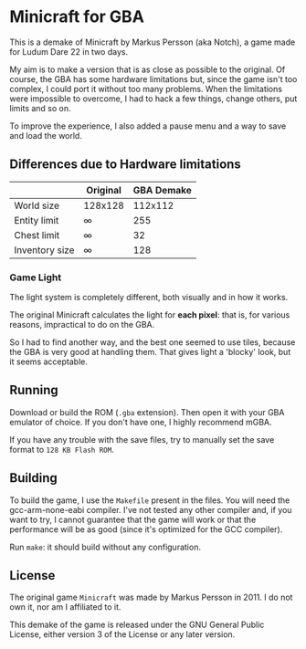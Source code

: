 # Minicraft for GBA

This is a demake of Minicraft by Markus Persson (aka Notch), a game made for
Ludum Dare 22 in two days.

My aim is to make a version that is as close as possible to the original.
Of course, the GBA has some hardware limitations but, since the game isn't too
complex, I could port it without too many problems.
When the limitations were impossible to overcome, I had to hack a few things,
change others, put limits and so on.

To improve the experience, I also added a pause menu and a way to save and load
the world.

## Differences due to Hardware limitations
|                | Original | GBA Demake |
| -------------- | -------- | ---------- |
| World size     | 128x128  | 112x112    |
| Entity limit   | ∞        | 255        |
| Chest limit    | ∞        | 32         |
| Inventory size | ∞        | 128        |

### Game Light
The light system is completely different, both visually and in how it works.

The original Minicraft calculates the light for **each pixel**: that is, for
various reasons, impractical to do on the GBA.

So I had to find another way, and the best one seemed to use tiles, because the
GBA is very good at handling them. That gives light a 'blocky' look, but it
seems acceptable.

## Running
Download or build the ROM (`.gba` extension). Then open it with your GBA
emulator of choice. If you don't have one, I highly recommend mGBA.

If you have any trouble with the save files, try to manually set the save format
to `128 KB Flash ROM`.

## Building
To build the game, I use the `Makefile` present in the files.
You will need the gcc-arm-none-eabi compiler. I've not tested any other compiler
and, if you want to try, I cannot guarantee that the game will work or that the
performance will be as good (since it's optimized for the GCC compiler).

Run `make`: it should build without any configuration.

## License
The original game `Minicraft` was made by Markus Persson in 2011.
I do not own it, nor am I affiliated to it.

This demake of the game is released under the GNU General Public License, either
version 3 of the License or any later version.
